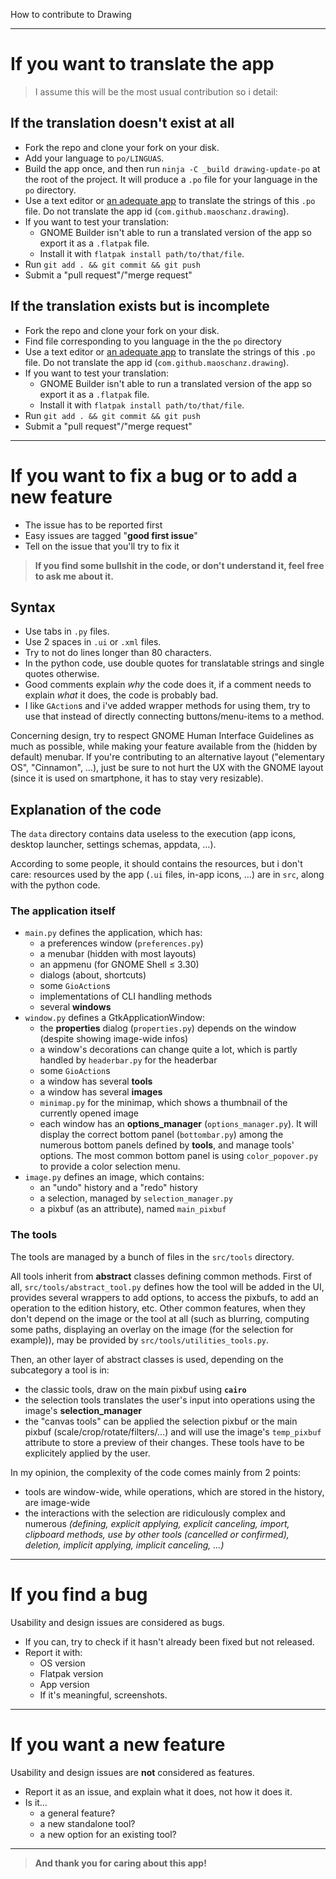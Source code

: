 How to contribute to Drawing

----

# If you want to translate the app

> I assume this will be the most usual contribution so i detail:

## If the translation doesn't exist at all

- Fork the repo and clone your fork on your disk.
- Add your language to `po/LINGUAS`.
- Build the app once, and then run `ninja -C _build drawing-update-po` at the root of the project. It will produce a `.po` file for your language in the `po` directory.
- Use a text editor or [an adequate app](https://flathub.org/apps/details/org.gnome.Gtranslator) to translate the strings of this `.po` file. Do not translate the app id (`com.github.maoschanz.drawing`).
- If you want to test your translation:
	- GNOME Builder isn't able to run a translated version of the app so export it as a `.flatpak` file.
	- Install it with `flatpak install path/to/that/file`.
- Run `git add . && git commit && git push`
- Submit a "pull request"/"merge request"

## If the translation exists but is incomplete

- Fork the repo and clone your fork on your disk.
- Find file corresponding to you language in the the `po` directory
- Use a text editor or [an adequate app](https://flathub.org/apps/details/org.gnome.Gtranslator) to translate the strings of this `.po` file. Do not translate the app id (`com.github.maoschanz.drawing`).
- If you want to test your translation:
	- GNOME Builder isn't able to run a translated version of the app so export it as a `.flatpak` file.
	- Install it with `flatpak install path/to/that/file`.
- Run `git add . && git commit && git push`
- Submit a "pull request"/"merge request"

----

# If you want to fix a bug or to add a new feature

- The issue has to be reported first
- Easy issues are tagged "**good first issue**"
- Tell on the issue that you'll try to fix it

>**If you find some bullshit in the code, or don't understand it, feel free to
ask me about it.**

## Syntax

- Use tabs in `.py` files.
- Use 2 spaces in `.ui` or `.xml` files.
- Try to not do lines longer than 80 characters.
- In the python code, use double quotes for translatable strings and single quotes otherwise.
- Good comments explain *why* the code does it, if a comment needs to explain *what* it does, the code is probably bad.
- I like `GAction`s and i've added wrapper methods for using them, try to use that instead of directly connecting buttons/menu-items to a method.

Concerning design, try to respect GNOME Human Interface Guidelines as much as
possible, while making your feature available from the (hidden by default)
menubar. If you're contributing to an alternative layout ("elementary OS",
"Cinnamon", …), just be sure to not hurt the UX with the GNOME layout (since it
is used on smartphone, it has to stay very resizable).

## Explanation of the code

The `data` directory contains data useless to the execution (app icons, desktop
launcher, settings schemas, appdata, …).

According to some people, it should contains the resources, but i don't care:
resources used by the app (`.ui` files, in-app icons, …) are in `src`, along
with the python code.

### The application itself

- `main.py` defines the application, which has:
    - a preferences window (`preferences.py`)
    - a menubar (hidden with most layouts)
    - an appmenu (for GNOME Shell ≤ 3.30)
    - dialogs (about, shortcuts)
    - some `GioAction`s
    - implementations of CLI handling methods
    - several **windows**
- `window.py` defines a GtkApplicationWindow:
    - the **properties** dialog (`properties.py`) depends on the window (despite showing image-wide infos)
    - a window's decorations can change quite a lot, which is partly handled by `headerbar.py` for the headerbar
    - some `GioAction`s
    - a window has several **tools**
    - a window has several **images**
    - `minimap.py` for the minimap, which shows a thumbnail of the currently opened image
    - each window has an **options_manager** (`options_manager.py`). It will display the correct bottom panel (`bottombar.py`) among the numerous bottom panels defined by **tools**, and manage tools' options. The most common bottom panel is using `color_popover.py` to provide a color selection menu.
- `image.py` defines an image, which contains:
    - an "undo" history and a "redo" history
    - a selection, managed by `selection_manager.py`
    - a pixbuf (as an attribute), named `main_pixbuf`

### The tools

The tools are managed by a bunch of files in the `src/tools` directory.

All tools inherit from **abstract** classes defining common methods. First of
all, `src/tools/abstract_tool.py` defines how the tool will be added in the UI,
provides several wrappers to add options, to access the pixbufs, to add an
operation to the edition history, etc. Other common features, when they don't
depend on the image or the tool at all (such as blurring, computing some paths,
displaying an overlay on the image (for the selection for example)), may be
provided by `src/tools/utilities_tools.py`.

Then, an other layer of abstract classes is used, depending on the subcategory a
tool is in:

- the classic tools, draw on the main pixbuf using **`cairo`**
- the selection tools translates the user's input into operations using the image's **selection_manager**
- the "canvas tools" can be applied the selection pixbuf or the main pixbuf (scale/crop/rotate/filters/…) and will use the image's `temp_pixbuf` attribute to store a preview of their changes. These tools have to be explicitely applied by the user.

In my opinion, the complexity of the code comes mainly from 2 points:

- tools are window-wide, while operations, which are stored in the history, are image-wide
- the interactions with the selection are ridiculously complex and numerous _(defining, explicit applying, explicit canceling, import, clipboard methods, use by other tools (cancelled or confirmed), deletion, implicit applying, implicit canceling, …)_

<!-- ### UML diagrams -->

<!-- ![UML diagrams](docs/uml.png) -->

----

# If you find a bug

Usability and design issues are considered as bugs.

- If you can, try to check if it hasn't already been fixed but not released.
- Report it with:
	- OS version
	- Flatpak version
	- App version
	- If it's meaningful, screenshots.

----

# If you want a new feature

Usability and design issues are **not** considered as features.

- Report it as an issue, and explain what it does, not how it does it.
- Is it…
	- a general feature?
	- a new standalone tool?
	- a new option for an existing tool?

----

>**And thank you for caring about this app!**

